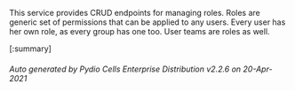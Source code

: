 






This service provides CRUD endpoints for managing roles. Roles are generic set of permissions that can be applied to any users. Every user has her own role, as every group has one too. User teams are roles as well.

[:summary]

###### Auto generated by Pydio Cells Enterprise Distribution v2.2.6 on 20-Apr-2021
